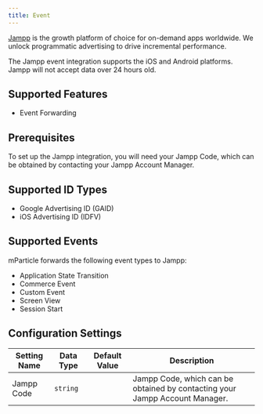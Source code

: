 ```yaml
---
title: Event
---
```


[Jampp](http://jampp.com) is the growth platform of choice for on-demand apps worldwide. We unlock programmatic advertising to drive incremental performance.

The Jampp event integration supports the iOS and Android platforms. Jampp will not accept data over 24 hours old.

## Supported Features

* Event Forwarding

## Prerequisites

To set up the Jampp integration, you will need your Jampp Code, which can be obtained by contacting your Jampp Account Manager.

## Supported ID Types

* Google Advertising ID (GAID)
* iOS Advertising ID (IDFV)

## Supported Events

mParticle forwards the following event types to Jampp:

* Application State Transition
* Commerce Event
* Custom Event
* Screen View
* Session Start

## Configuration Settings

| Setting Name| Data Type | Default Value | Description |
|-------------|----------|----------------|-----------------|
| Jampp Code | `string` | | Jampp Code, which can be obtained by contacting your Jampp Account Manager. |


